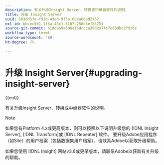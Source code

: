 ```yaml
---
description: 有关升级Insight Server、转换或中继器软件的说明。
title: 升级 Insight Server
uuid: b83dd5fe-f91b-43e3-9f5e-68ea88ed2132
exl-id: bbcec501-1f6a-43c1-8107-258d5ef85751
source-git-commit: b1dda69a606a16dccca30d2a74c7e63dbd27936c
workflow-type: tm+mt
source-wordcount: '80'
ht-degree: 7%

---
```


# 升级 Insight Server{#upgrading-insight-server}

{{eol}}

有关升级Insight Server、转换或中继器软件的说明。

>[!NOTE]
>
>如果您有Platform 4.x或更高版本，则可以按照以下说明升级您的 [!DNL Insight Server], [!DNL Transform]或 [!DNL Repeater] 软件。 要升级Adobe应用程序（如Site）的用户档案（包括数据集用户档案），请联系Adobe以获取升级帮助。

如果您使用 [!DNL Insight] 网站v3.6或更早版本，请联系Adobe以获取有关升级的帮助。
